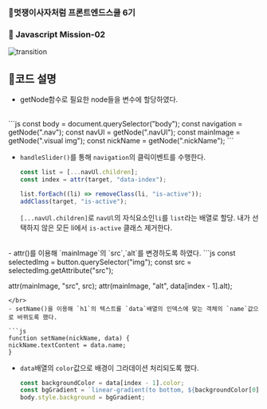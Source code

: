 ### 🦁멋쟁이사자처럼 프론트엔드스쿨 6기
### 💎 Javascript Mission-02

![transition](https://github.com/GwonH/lion-javascript/assets/130988491/6481a11a-0615-41c2-b44c-f52cb1c1cc6a)

## 🔖코드 설명
- getNode함수로 필요한 node들을 변수에 할당하였다.  
</br>
  ```js 
  const body = document.querySelector("body");
  const navigation = getNode(".nav");
  const navUl = getNode(".navUl");
  const mainImage = getNode(".visual img");
  const nickName = getNode(".nickName");
  ```

- `handleSlider()`를 통해 `navigation`의 클릭이벤트를 수행한다. 
  </br>
  ```js
  const list = [...navUl.children];
  const index = attr(target, "data-index");

  list.forEach((li) => removeClass(li, "is-active"));
  addClass(target, "is-active");
  ```
  `[...navUl.children]`로 `navUl`의 자식요소인`li`를 `list`라는 배열로 할당. 내가 선택하지 않은 모든 li에서 `is-active` 클래스 제거한다.
</br>
- attr()를 이용해 `mainImage`의 `src`,`alt`를 변경하도록 하였다.
  ```js
  const selectedImg = button.querySelector("img");
  const src = selectedImg.getAttribute("src");

  attr(mainImage, "src", src);
  attr(mainImage, "alt", data[index - 1].alt);
  ```
  </br>
- setName()을 이용해 `h1`의 텍스트를 `data`배열의 인덱스에 맞는 객체의 `name`값으로 바뀌도록 했다.

  ```js
  function setName(nickName, data) {
  nickName.textContent = data.name;
  }
  ```
- `data`배열의 `color`값으로 배경이 그라데이션 처리되도록 했다.
  ```js
  const backgroundColor = data[index - 1].color;
  const bgGradient = `linear-gradient(to bottom, ${backgroundColor[0]}, ${backgroundColor[1]})`;
  body.style.background = bgGradient;
  ```